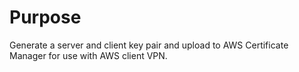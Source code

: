 # Purpose

Generate a server and client key pair and upload to AWS Certificate Manager for use with AWS client VPN.